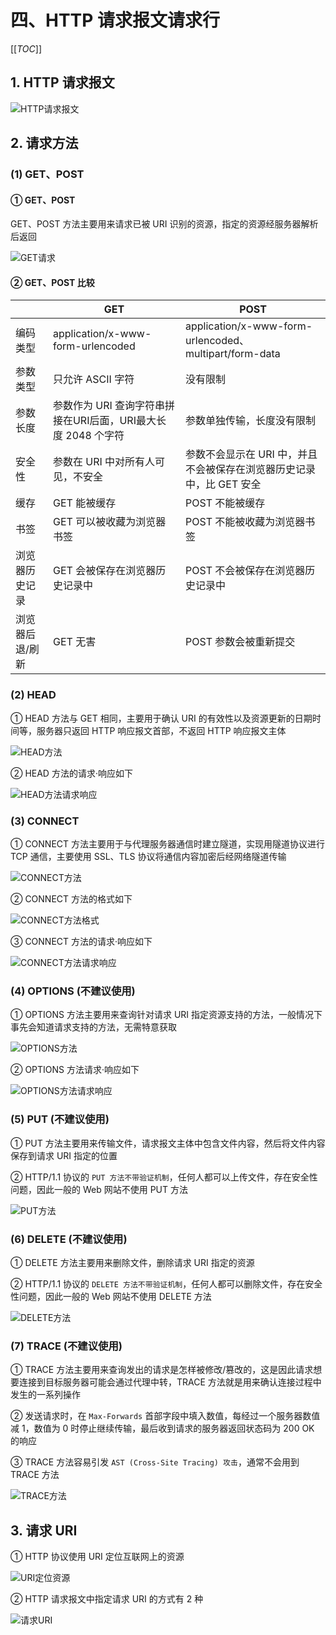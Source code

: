 # 四、HTTP 请求报文请求行

[[_TOC_]]

## 1. HTTP 请求报文

![HTTP请求报文](../../../images/计算机网络/HTTP协议/HTTP报文/HTTP请求报文.png)

## 2. 请求方法

### (1) GET、POST

#### ① GET、POST

GET、POST 方法主要用来请求已被 URI 识别的资源，指定的资源经服务器解析后返回

![GET请求](../../../images/计算机网络/HTTP协议/HTTP请求报文请求行/GET请求.png)

#### ② GET、POST 比较

|             | GET      | POST |
|-------------|----------|------|
|编码类型      |application/x-www-form-urlencoded|application/x-www-form-urlencoded、multipart/form-data|
|参数类型      |只允许 ASCII 字符|没有限制
|参数长度      |参数作为 URI 查询字符串拼接在URI后面，URI最大长度 2048 个字符|参数单独传输，长度没有限制|
|安全性        |参数在 URI 中对所有人可见，不安全|参数不会显示在 URI 中，并且不会被保存在浏览器历史记录中，比 GET 安全|
|缓存          |GET 能被缓存|POST 不能被缓存|
|书签          |GET 可以被收藏为浏览器书签|POST 不能被收藏为浏览器书签|
|浏览器历史记录 |GET 会被保存在浏览器历史记录中|POST 不会被保存在浏览器历史记录中|
|浏览器后退/刷新|GET 无害|POST 参数会被重新提交|

### (2) HEAD

① HEAD 方法与 GET 相同，主要用于确认 URI 的有效性以及资源更新的日期时间等，服务器只返回 HTTP 响应报文首部，不返回 HTTP 响应报文主体

![HEAD方法](../../../images/计算机网络/HTTP协议/HTTP请求报文请求行/HEAD方法.png)

② HEAD 方法的请求·响应如下

![HEAD方法请求响应](../../../images/计算机网络/HTTP协议/HTTP请求报文请求行/HEAD方法请求响应.png)

### (3) CONNECT

① CONNECT 方法主要用于与代理服务器通信时建立隧道，实现用隧道协议进行 TCP 通信，主要使用 SSL、TLS 协议将通信内容加密后经网络隧道传输

![CONNECT方法](../../../images/计算机网络/HTTP协议/HTTP请求报文请求行/CONNECT方法.png)

② CONNECT 方法的格式如下

![CONNECT方法格式](../../../images/计算机网络/HTTP协议/HTTP请求报文请求行/CONNECT方法格式.png)

③ CONNECT 方法的请求·响应如下

![CONNECT方法请求响应](../../../images/计算机网络/HTTP协议/HTTP请求报文请求行/CONNECT方法请求响应.png)

### (4) OPTIONS (不建议使用)

① OPTIONS 方法主要用来查询针对请求 URI 指定资源支持的方法，一般情况下事先会知道请求支持的方法，无需特意获取

![OPTIONS方法](../../../images/计算机网络/HTTP协议/HTTP请求报文请求行/OPTIONS方法.png)

② OPTIONS 方法请求·响应如下

![OPTIONS方法请求响应](../../../images/计算机网络/HTTP协议/HTTP请求报文请求行/OPTIONS方法请求响应.png)

### (5) PUT (不建议使用)

① PUT 方法主要用来传输文件，请求报文主体中包含文件内容，然后将文件内容保存到请求 URI 指定的位置

② HTTP/1.1 协议的 `PUT 方法不带验证机制`，任何人都可以上传文件，存在安全性问题，因此一般的 Web 网站不使用 PUT 方法

![PUT方法](../../../images/计算机网络/HTTP协议/HTTP请求报文请求行/PUT方法.png)

### (6) DELETE (不建议使用)

① DELETE 方法主要用来删除文件，删除请求 URI 指定的资源

② HTTP/1.1 协议的 `DELETE 方法不带验证机制`，任何人都可以删除文件，存在安全性问题，因此一般的 Web 网站不使用 DELETE 方法

![DELETE方法](../../../images/计算机网络/HTTP协议/HTTP请求报文请求行/DELETE方法.png)

### (7) TRACE (不建议使用)

① TRACE 方法主要用来查询发出的请求是怎样被修改/篡改的，这是因此请求想要连接到目标服务器可能会通过代理中转，TRACE 方法就是用来确认连接过程中发生的一系列操作

② 发送请求时，在 `Max-Forwards` 首部字段中填入数值，每经过一个服务器数值减 1，数值为 0 时停止继续传输，最后收到请求的服务器返回状态码为 200 OK 的响应

③ TRACE 方法容易引发 `AST (Cross-Site Tracing) 攻击`，通常不会用到 TRACE 方法

![TRACE方法](../../../images/计算机网络/HTTP协议/HTTP请求报文请求行/TRACE方法.png)

## 3. 请求 URI

① HTTP 协议使用 URI 定位互联网上的资源

![URI定位资源](../../../images/计算机网络/HTTP协议/HTTP请求报文请求行/URI定位资源.png)

② HTTP 请求报文中指定请求 URI 的方式有 2 种

![请求URI](../../../images/计算机网络/HTTP协议/HTTP请求报文请求行/请求URI.png)
